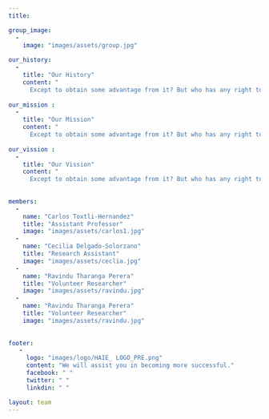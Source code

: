 ```yaml
---
title: 

group_image: 
  -
    image: "images/assets/group.jpg" 
    
our_history: 
  -
    title: "Our History"
    content: "
      Except to obtain some advantage from it? But who has any right to find fault with a consequences."
      
our_mission : 
  -
    title: "Our Mission"
    content: "
      Except to obtain some advantage from it? But who has any right to find fault with a consequences."
      
our_vission : 
  -
    title: "Our Vission"
    content: "
      Except to obtain some advantage from it? But who has any right to find fault with a consequences."
     
    
members: 
  -
    name: "Carlos Toxtli-Hernandez"
    title: "Assistant Professor"
    image: "images/assets/carlos1.jpg"
  -
    name: "Cecilia Delgado-Solorzano"
    title: "Research Assistant"
    image: "images/assets/ceclia.jpg" 
  -
    name: "Ravindu Tharanga Perera"
    title: "Volunteer Researcher"
    image: "images/assets/ravindu.jpg"  
  -
    name: "Ravindu Tharanga Perera"
    title: "Volunteer Researcher"
    image: "images/assets/ravindu.jpg"  
    
    
footer:
   - 
     logo: "images/logo/HAIE_ LOGO_PRE.png"
     content: "We will assist you in becoming more successful."
     facebook: " "
     twitter: " "
     linkdin: " "

layout: team
---
```

